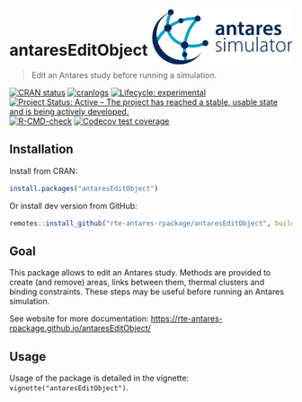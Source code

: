 <img src="man/figures/antares_simulator.png" align="right" width=250 />
<br/>

# antaresEditObject


> Edit an Antares study before running a simulation.

<!-- badges: start -->
[![CRAN status](https://www.r-pkg.org/badges/version/antaresEditObject)](https://CRAN.R-project.org/package=antaresEditObject)
[![cranlogs](https://cranlogs.r-pkg.org/badges/antaresEditObject)](https://cran.r-project.org/package=antaresEditObject)
[![Lifecycle: experimental](https://img.shields.io/badge/lifecycle-experimental-orange.svg)](https://lifecycle.r-lib.org/articles/stages.html#experimental)
[![Project Status: Active – The project has reached a stable, usable state and is being actively developed.](https://www.repostatus.org/badges/latest/active.svg)](https://www.repostatus.org/#active)
[![R-CMD-check](https://github.com/rte-antares-rpackage/antaresEditObject/actions/workflows/R-CMD-check.yaml/badge.svg)](https://github.com/rte-antares-rpackage/antaresEditObject/actions/workflows/R-CMD-check.yaml)
[![Codecov test coverage](https://codecov.io/gh/rte-antares-rpackage/antaresEditObject/graph/badge.svg)](https://app.codecov.io/gh/rte-antares-rpackage/antaresEditObject)
<!-- badges: end -->


## Installation

Install from CRAN:

```r
install.packages("antaresEditObject")
```

Or install dev version from GitHub:

```r
remotes::install_github("rte-antares-rpackage/antaresEditObject", build_vignettes = TRUE)
```


## Goal

This package allows to edit an Antares study. Methods are provided to create
(and remove) areas, links between them, thermal clusters and binding
constraints. These steps may be useful before running an Antares simulation.

See website for more documentation: https://rte-antares-rpackage.github.io/antaresEditObject/


## Usage

Usage of the package is detailed in the vignette: `vignette("antaresEditObject")`.

